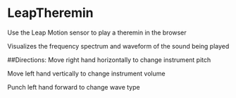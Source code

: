 # LeapTheremin
Use the Leap Motion sensor to play a theremin in the browser

Visualizes the frequency spectrum and waveform of the sound being played

##Directions:
  Move right hand horizontally to change instrument pitch
  
  Move left hand vertically to change instrument volume
  
  Punch left hand forward to change wave type
